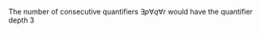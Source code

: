 The number of consecutive quantifiers
 $\exists p  \forall q \forall r$ would have the quantifier depth 3